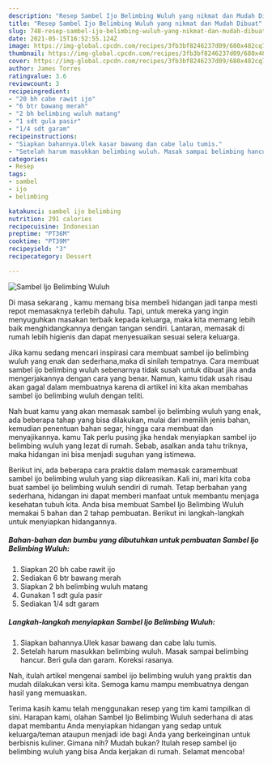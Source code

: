 ```yaml
---
description: "Resep Sambel Ijo Belimbing Wuluh yang nikmat dan Mudah Dibuat"
title: "Resep Sambel Ijo Belimbing Wuluh yang nikmat dan Mudah Dibuat"
slug: 748-resep-sambel-ijo-belimbing-wuluh-yang-nikmat-dan-mudah-dibuat
date: 2021-05-15T16:52:55.124Z
image: https://img-global.cpcdn.com/recipes/3fb3bf8246237d09/680x482cq70/sambel-ijo-belimbing-wuluh-foto-resep-utama.jpg
thumbnail: https://img-global.cpcdn.com/recipes/3fb3bf8246237d09/680x482cq70/sambel-ijo-belimbing-wuluh-foto-resep-utama.jpg
cover: https://img-global.cpcdn.com/recipes/3fb3bf8246237d09/680x482cq70/sambel-ijo-belimbing-wuluh-foto-resep-utama.jpg
author: James Torres
ratingvalue: 3.6
reviewcount: 3
recipeingredient:
- "20 bh cabe rawit ijo"
- "6 btr bawang merah"
- "2 bh belimbing wuluh matang"
- "1 sdt gula pasir"
- "1/4 sdt garam"
recipeinstructions:
- "Siapkan bahannya.Ulek kasar bawang dan cabe lalu tumis."
- "Setelah harum masukkan belimbing wuluh. Masak sampai belimbing hancur. Beri gula dan garam. Koreksi rasanya."
categories:
- Resep
tags:
- sambel
- ijo
- belimbing

katakunci: sambel ijo belimbing 
nutrition: 291 calories
recipecuisine: Indonesian
preptime: "PT36M"
cooktime: "PT39M"
recipeyield: "3"
recipecategory: Dessert

---
```



![Sambel Ijo Belimbing Wuluh](https://img-global.cpcdn.com/recipes/3fb3bf8246237d09/680x482cq70/sambel-ijo-belimbing-wuluh-foto-resep-utama.jpg)

Di masa  sekarang , kamu memang bisa membeli hidangan jadi tanpa mesti repot memasaknya terlebih dahulu. Tapi, untuk mereka yang ingin menyuguhkan masakan terbaik kepada keluarga, maka kita memang lebih baik menghidangkannya dengan tangan sendiri. Lantaran, memasak di rumah lebih higienis dan dapat menyesuaikan sesuai selera keluarga.

Jika kamu sedang mencari inspirasi cara membuat sambel ijo belimbing wuluh yang enak dan sederhana,maka di sinilah tempatnya. Cara membuat sambel ijo belimbing wuluh  sebenarnya tidak susah untuk dibuat jika anda mengerjakannya dengan cara yang benar. Namun, kamu tidak usah risau akan gagal dalam membuatnya 
karena di artikel ini kita akan membahas sambel ijo belimbing wuluh dengan teliti.  



Nah buat kamu yang akan memasak sambel ijo belimbing wuluh yang enak, ada beberapa tahap yang bisa dilakukan, mulai dari memilih jenis bahan, kemudian penentuan bahan segar, hingga cara membuat dan menyajikannya. kamu Tak perlu pusing jika hendak menyiapkan sambel ijo belimbing wuluh yang lezat di rumah. Sebab, asalkan anda  tahu triknya, maka hidangan ini bisa menjadi suguhan yang istimewa.

Berikut ini, ada beberapa cara praktis  dalam memasak caramembuat sambel ijo belimbing wuluh yang siap dikreasikan. Kali ini, mari kita coba buat sambel ijo belimbing wuluh sendiri di rumah. Tetap berbahan yang sederhana, hidangan ini dapat memberi manfaat untuk membantu menjaga kesehatan tubuh kita. Anda bisa membuat Sambel Ijo Belimbing Wuluh memakai 5 bahan dan 2 tahap pembuatan. Berikut ini langkah-langkah untuk menyiapkan hidangannya.

<!--inarticleads1-->

##### Bahan-bahan dan bumbu yang dibutuhkan untuk pembuatan Sambel Ijo Belimbing Wuluh:

1. Siapkan 20 bh cabe rawit ijo
1. Sediakan 6 btr bawang merah
1. Siapkan 2 bh belimbing wuluh matang
1. Gunakan 1 sdt gula pasir
1. Sediakan 1/4 sdt garam




<!--inarticleads2-->

##### Langkah-langkah menyiapkan Sambel Ijo Belimbing Wuluh:

1. Siapkan bahannya.Ulek kasar bawang dan cabe lalu tumis.
1. Setelah harum masukkan belimbing wuluh. Masak sampai belimbing hancur. Beri gula dan garam. Koreksi rasanya.




Nah, itulah artikel mengenai  sambel ijo belimbing wuluh  yang praktis dan mudah dilakukan versi kita. Semoga kamu mampu membuatnya dengan hasil yang memuaskan. 

Terima kasih kamu telah menggunakan resep yang tim kami tampilkan di sini. Harapan kami, olahan  Sambel Ijo Belimbing Wuluh sederhana di atas dapat membantu Anda menyiapkan hidangan yang sedap untuk keluarga/teman ataupun menjadi ide bagi Anda yang berkeinginan untuk berbisnis kuliner. Gimana nih? Mudah bukan? Itulah resep sambel ijo belimbing wuluh yang bisa Anda kerjakan di rumah. Selamat mencoba!

